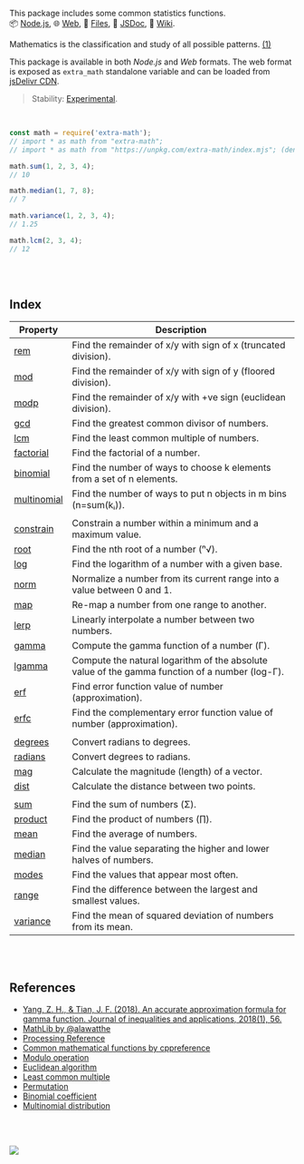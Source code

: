 This package includes some common statistics functions.<br>
📦 [Node.js](https://www.npmjs.com/package/extra-math),
🌐 [Web](https://www.npmjs.com/package/extra-math.web),
📜 [Files](https://unpkg.com/extra-math/),
📰 [JSDoc](https://nodef.github.io/extra-math/),
📘 [Wiki](https://github.com/nodef/extra-math/wiki/).

Mathematics is the classification and study of all possible patterns. [(1)]

This package is available in both *Node.js* and *Web* formats. The web format is
exposed as `extra_math` standalone variable and can be loaded from [jsDelivr CDN].

[(1)]: https://en.wikipedia.org/wiki/Walter_Warwick_Sawyer
[jsDelivr CDN]: https://cdn.jsdelivr.net/npm/extra-math.web/index.js

> Stability: [Experimental](https://www.youtube.com/watch?v=L1j93RnIxEo).

<br>


```javascript
const math = require('extra-math');
// import * as math from "extra-math";
// import * as math from "https://unpkg.com/extra-math/index.mjs"; (deno)

math.sum(1, 2, 3, 4);
// 10

math.median(1, 7, 8);
// 7

math.variance(1, 2, 3, 4);
// 1.25

math.lcm(2, 3, 4);
// 12
```

<br>
<br>


## Index

| Property | Description |
|  ----  |  ----  |
| [rem] | Find the remainder of x/y with sign of x (truncated division). |
| [mod] | Find the remainder of x/y with sign of y (floored division). |
| [modp] | Find the remainder of x/y with +ve sign (euclidean division). |
| [gcd] | Find the greatest common divisor of numbers. |
| [lcm] | Find the least common multiple of numbers. |
| [factorial] | Find the factorial of a number. |
| [binomial] | Find the number of ways to choose k elements from a set of n elements. |
| [multinomial] | Find the number of ways to put n objects in m bins (n=sum(kᵢ)). |
|   |   |
| [constrain] | Constrain a number within a minimum and a maximum value. |
| [root] | Find the nth root of a number (ⁿ√). |
| [log] | Find the logarithm of a number with a given base. |
| [norm] | Normalize a number from its current range into a value between 0 and 1. |
| [map] | Re-map a number from one range to another. |
| [lerp] | Linearly interpolate a number between two numbers. |
| [gamma] | Compute the gamma function of a number (Γ). |
| [lgamma] | Compute the natural logarithm of the absolute value of the gamma function of a number (log-Γ). |
| [erf] | Find error function value of number (approximation). |
| [erfc] | Find the complementary error function value of number (approximation). |
|   |   |
| [degrees] | Convert radians to degrees. |
| [radians] | Convert degrees to radians. |
| [mag] | Calculate the magnitude (length) of a vector. |
| [dist] | Calculate the distance between two points. |
|   |   |
| [sum] | Find the sum of numbers (Σ). |
| [product] | Find the product of numbers (∏). |
| [mean] | Find the average of numbers. |
| [median] | Find the value separating the higher and lower halves of numbers. |
| [modes] | Find the values that appear most often. |
| [range] | Find the difference between the largest and smallest values. |
| [variance] | Find the mean of squared deviation of numbers from its mean. |

<br>
<br>


## References

- [Yang, Z. H., & Tian, J. F. (2018). An accurate approximation formula for gamma function. Journal of inequalities and applications, 2018(1), 56.](https://doi.org/10.1186/s13660-018-1646-6)
- [MathLib by @alawatthe](https://github.com/alawatthe/MathLib)
- [Processing Reference](https://processing.org/reference)
- [Common mathematical functions by cppreference](https://en.cppreference.com/w/cpp/numeric/math)
- [Modulo operation](https://en.wikipedia.org/wiki/Modulo_operation)
- [Euclidean algorithm](https://en.wikipedia.org/wiki/Euclidean_algorithm)
- [Least common multiple](https://en.wikipedia.org/wiki/Least_common_multiple)
- [Permutation](https://en.wikipedia.org/wiki/Permutation)
- [Binomial coefficient](https://en.wikipedia.org/wiki/Binomial_coefficient)
- [Multinomial distribution](https://en.wikipedia.org/wiki/Multinomial_distribution)

<br>
<br>


[![](https://img.youtube.com/vi/dW8Cy6WrO94/maxresdefault.jpg)](https://www.youtube.com/watch?v=dW8Cy6WrO94)


[rem]: https://nodef.github.io/extra-math/modules.html#rem
[mod]: https://nodef.github.io/extra-math/modules.html#mod
[modp]: https://nodef.github.io/extra-math/modules.html#modp
[gcd]: https://nodef.github.io/extra-math/modules.html#gcd
[lcm]: https://nodef.github.io/extra-math/modules.html#lcm
[factorial]: https://nodef.github.io/extra-math/modules.html#factorial
[binomial]: https://nodef.github.io/extra-math/modules.html#binomial
[multinomial]: https://nodef.github.io/extra-math/modules.html#multinomial
[constrain]: https://nodef.github.io/extra-math/modules.html#constrain
[root]: https://nodef.github.io/extra-math/modules.html#root
[log]: https://nodef.github.io/extra-math/modules.html#log
[norm]: https://nodef.github.io/extra-math/modules.html#norm
[map]: https://nodef.github.io/extra-math/modules.html#map
[lerp]: https://nodef.github.io/extra-math/modules.html#lerp
[gamma]: https://nodef.github.io/extra-math/modules.html#gamma
[lgamma]: https://nodef.github.io/extra-math/modules.html#lgamma
[erf]: https://nodef.github.io/extra-math/modules.html#erf
[erfc]: https://nodef.github.io/extra-math/modules.html#erfc
[degrees]: https://nodef.github.io/extra-math/modules.html#degrees
[radians]: https://nodef.github.io/extra-math/modules.html#radians
[mag]: https://nodef.github.io/extra-math/modules.html#mag
[dist]: https://nodef.github.io/extra-math/modules.html#dist
[sum]: https://nodef.github.io/extra-math/modules.html#sum
[product]: https://nodef.github.io/extra-math/modules.html#product
[mean]: https://nodef.github.io/extra-math/modules.html#mean
[median]: https://nodef.github.io/extra-math/modules.html#median
[modes]: https://nodef.github.io/extra-math/modules.html#modes
[range]: https://nodef.github.io/extra-math/modules.html#range
[variance]: https://nodef.github.io/extra-math/modules.html#variance
